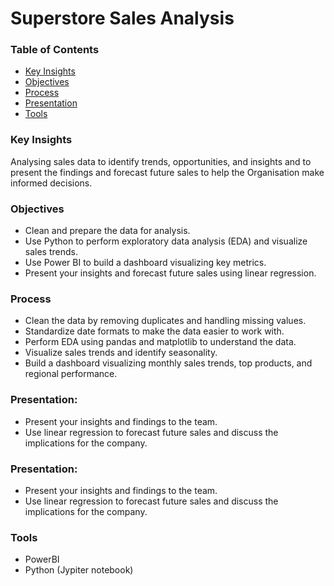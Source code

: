 # Superstore Sales Analysis
### Table of Contents
- [Key Insights](key-insights)
- [Objectives](objectives)
- [Process](process)
- [Presentation](presentation)
- [Tools](tools)
### Key Insights 
Analysing sales data to identify trends, opportunities, and insights and to present the findings and forecast future sales to help the Organisation make informed decisions.
### Objectives
- Clean and prepare the data for analysis.
- Use Python to perform exploratory data analysis (EDA) and visualize sales trends.
- Use Power BI to build a dashboard visualizing key metrics.
- Present your insights and forecast future sales using linear regression.
### Process
- Clean the data by removing duplicates and handling missing values.
- Standardize date formats to make the data easier to work with.
- Perform EDA using pandas and matplotlib to understand the data.
- Visualize sales trends and identify seasonality.
- Build a dashboard visualizing monthly sales trends, top products, and regional performance.
### Presentation:
- Present your insights and findings to the team.
- Use linear regression to forecast future sales and discuss the implications for the company.
### Presentation:
- Present your insights and findings to the team.
- Use linear regression to forecast future sales and discuss the implications for the company.
### Tools
- PowerBI
- Python (Jypiter notebook)






